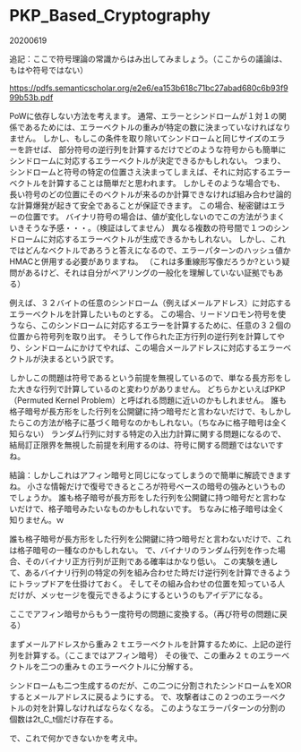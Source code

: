 # PKP_Based_Cryptography

20200619

追記：ここで符号理論の常識からはみ出してみましょう。（ここからの議論は、もはや符号ではない）

https://pdfs.semanticscholar.org/e2e6/ea153b618c71bc27abad680c6b93f999b53b.pdf

PoWに依存しない方法を考えます。
通常、エラーとシンドロームが１対１の関係であるためには、エラーベクトルの重みが特定の数に決まっていなければなりません。
しかし、もしこの条件を取り除いてシンドロームと同じサイズのエラーを許せば、
部分符号の逆行列を計算するだけでどのような符号からも簡単にシンドロームに対応するエラーベクトルが決定できるかもしれない。
つまり、シンドロームと符号の特定の位置さえ決まってしまえば、それに対応するエラーベクトルを計算することは簡単だと思われます。
しかしそのような場合でも、長い符号のどの位置にそのベクトルが来るのか計算できなければ組み合わせ論的な計算爆発が起きて安全であることが保証できます。
この場合、秘密鍵はエラーの位置です。
バイナリ符号の場合は、値が変化しないのでこの方法がうまくいきそうな予感・・・。（検証はしてません）
異なる複数の符号間で１つのシンドロームに対応するエラーベクトルが生成できるかもしれない。
しかし、これではどんなベクトルであろうと答えになるので、エラーパターンのハッシュ値かHMACと併用する必要がありますね。
（これは多重線形写像だろうか?という疑問があるけど、それは自分がペアリングの一般化を理解していない証拠でもある）

例えば、３２バイトの任意のシンドローム（例えばメールアドレス）に対応するエラーベクトルを計算したいものとする。
この場合、リードソロモン符号を使うなら、このシンドロームに対応するエラーを計算するために、任意の３２個の位置から符号列を取り出す。
そうして作られた正方行列の逆行列を計算してやり、シンドロームにかけてやれば、この場合メールアドレスに対応するエラーベクトルが決まるという訳です。

しかしこの問題は符号であるという前提を無視しているので、単なる長方形をした大きな行列で計算しているのと変わりがありません。
どちらかといえばPKP（Permuted Kernel Problem）と呼ばれる問題に近いのかもしれません。
誰も格子暗号が長方形をした行列を公開鍵に持つ暗号だと言わないだけで、もしかしたらこの方法が格子に基づく暗号なのかもしれない。（ちなみに格子暗号は全く知らない）
ランダム行列に対する特定の入出力計算に関する問題になるので、結局訂正限界を無視した前提を利用するのは、符号に関する問題ではないですね。

結論：しかしこれはアフィン暗号と同じになってしまうので簡単に解読できますね。
小さな情報だけで復号できるところが符号ベースの暗号の強みというものでしょうか。
誰も格子暗号が長方形をした行列を公開鍵に持つ暗号だと言わないだけで、格子暗号みたいなものかもしれないです。
ちなみに格子暗号は全く知りません。ｗ

誰も格子暗号が長方形をした行列を公開鍵に持つ暗号だと言わないだけで、これは格子暗号の一種なのかもしれない。
で、バイナリのランダム行列を作った場合、そのバイナリ正方行列が正則である確率はかなり低い。
この実験を通して、あるバイナリ行列の特定の列を組み合わせた時だけ逆行列を計算できるようにトラップドアを仕掛けておく。
そしてその組み合わせの位置を知っている人だけが、メッセージを復元できるようにするというのもアイデアになる。


ここでアフィン暗号からもう一度符号の問題に変換する。（再び符号の問題に戻る）

まずメールアドレスから重み２ｔエラーベクトルを計算するために、上記の逆行列を計算する。（ここまではアフィン暗号）
その後で、この重み２ｔのエラーベクトルを二つの重みｔのエラーベクトルに分解する。

シンドロームも二つ生成するのだが、この二つに分割されたシンドロームをXORするとメールアドレスに戻るようにする。
で、攻撃者はこの２つのエラーベクトルの対を計算しなければならなくなる。
このようなエラーパターンの分割の個数は2t_C_t個だけ存在する。

で、これで何かできないかを考え中。
